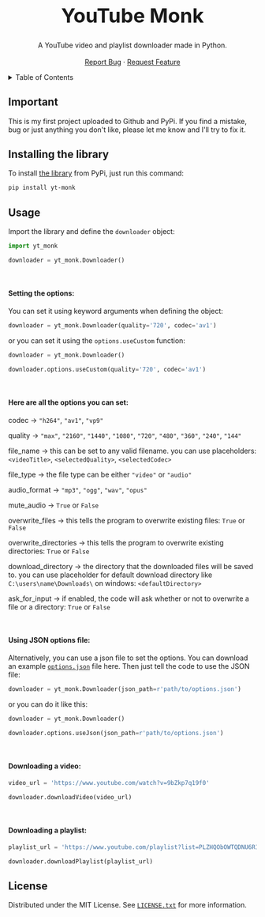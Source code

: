 



<!-- PROJECT LOGO -->

<div align="center">


<h1 align="center" style="font-size: 40px">YouTube Monk</h1>


  <p align="center">
    A YouTube video and playlist downloader made in Python.
    <br />
    <br />
    <a href="https://github.com/vojtikDortik/yt-monk/issues/new?labels=bug&template=bug-report---.md">Report Bug</a>
    ·
    <a href="https://github.com/vojtikDortik/yt-monk/issues/new?labels=enhancement&template=feature-request---.md">Request Feature</a>
  </p>
</div>



<!-- TABLE OF CONTENTS -->
<details>
  <summary>Table of Contents</summary>
  <ol>
    <li>
      <a href="#important">Important</a>
    </li>
    <li>
      <a href="#about-the-project">About The Project</a>
    </li>
    <li>
      <a href="#getting-started">Getting Started</a>
    </li>
    <li><a href="#usage">Usage</a></li>
    <li><a href="#license">License</a></li>
  </ol>
</details>

## Important

This is my first project uploaded to Github and PyPi. If you find a mistake, bug or just anything you don't like, please let me know and I'll try to fix it.

<!-- GETTING STARTED -->
## Installing the library

To install [the library](https://pypi.org/project/yt-monk/) from PyPi, just run this command:

```sh
pip install yt-monk
```





<!-- USAGE EXAMPLES -->
## Usage

Import the library and define the `downloader` object:
```python
import yt_monk

downloader = yt_monk.Downloader()
```

<br>

#### Setting the options:

You can set it using keyword arguments when defining the object:

```python
downloader = yt_monk.Downloader(quality='720', codec='av1')
```

or you can set it using the `options.useCustom` function:

```python
downloader = yt_monk.Downloader()

downloader.options.useCustom(quality='720', codec='av1')
```

<br>

#### Here are all the options you can set:

codec -> `"h264"`, `"av1"`, `"vp9"`

quality -> `"max"`, `"2160"`, `"1440"`, `"1080"`, `"720"`, `"480"`, `"360"`, `"240"`, `"144"`

file_name -> this can be set to any valid filename. you can use placeholders: `<videoTitle>`, `<selectedQuality>`, `<selectedCodec>`

file_type -> the file type can be either `"video"` or `"audio"`

audio_format -> `"mp3"`, `"ogg"`, `"wav"`, `"opus"`

mute_audio -> `True` or `False`

overwrite_files -> this tells the program to overwrite existing files: `True` or `False`

overwrite_directories -> this tells the program to overwrite existing directories: `True` or `False`

download_directory -> the directory that the downloaded files will be saved to. you can use placeholder for default download directory like `C:\users\name\Downloads\` on windows: `<defaultDirectory>`

ask_for_input -> if enabled, the code will ask whether or not to overwrite a file or a directory: `True` or `False`

<br>

#### Using JSON options file:
Alternatively, you can use a json file to set the options. You can download an example [`options.json`](https://github.com/vojtikDortik/yt-monk/blob/master/yt_monk/options.json) file here. Then just tell the code to use the JSON file:

```python
downloader = yt_monk.Downloader(json_path=r'path/to/options.json')
```

or you can do it like this:

```python
downloader = yt_monk.Downloader()

downloader.options.useJson(json_path=r'path/to/options.json')
```

<br>

#### Downloading a video:


```python
video_url = 'https://www.youtube.com/watch?v=9bZkp7q19f0' 

downloader.downloadVideo(video_url)
```
<br>

#### Downloading a playlist:

```python
playlist_url = 'https://www.youtube.com/playlist?list=PLZHQObOWTQDNU6R1_67000Dx_ZCJB-3pi' 

downloader.downloadPlaylist(playlist_url)
```










<!-- LICENSE -->
## License

Distributed under the MIT License. See [`LICENSE.txt`](https://github.com/vojtikDortik/yt-monk/blob/master/LICENSE.txt) for more information.





